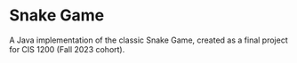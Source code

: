 # Snake Game
A Java implementation of the classic Snake Game, created as a final project for CIS 1200 (Fall 2023 cohort).
